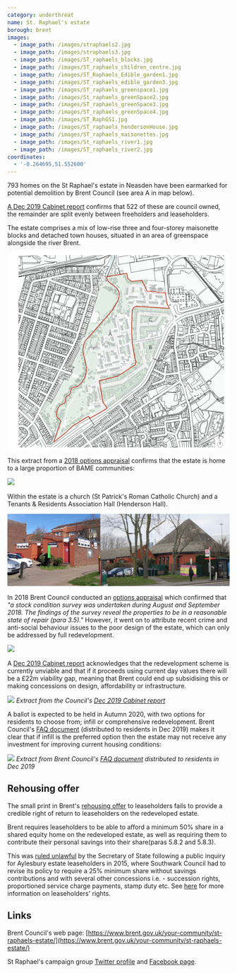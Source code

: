 ```yaml
---
category: underthreat
name: St. Raphael's estate
borough: brent
images:
  - image_path: /images/straphaels2.jpg
  - image_path: /images/straphaels3.jpg
  - image_path: /images/ST_raphaels_blocks.jpg
  - image_path: /images/ST_raphaels_children_centre.jpg
  - image_path: /images/ST_Raphaels_Edible_garden1.jpg
  - image_path: /images/ST_raphaels_edible_garden3.jpg
  - image_path: /images/ST_raphaels_greenspace1.jpg
  - image_path: /images/St_raphaels_greenSpace2.jpg
  - image_path: /images/ST_raphaels_greenSpace3.jpg
  - image_path: /images/ST_raphaels_greenSpace4.jpg
  - image_path: /images/ST_RaphGS1.jpg
  - image_path: /images/ST_raphaels_hendersonHouse.jpg
  - image_path: /images/ST_raphaels_maisonettes.jpg
  - image_path: /images/St_raphaels_river1.jpg
  - image_path: /images/ST_raphaels_river2.jpg
coordinates:
  - '-0.264695,51.552600'
---
```

793 homes on the St Raphael's estate in Neasden have been earmarked for potential demolition by Brent Council (see area A in map below). 

[A Dec 2019 Cabinet report](http://democracy.brent.gov.uk/documents/s92415/09.%20Cabinet%20Report_Future%20St%20Raphaels%20Masterplanning_Final%2026%2011%2019.pdf) confirms that 522 of these are council owned, the remainder are split evenly between freeholders and leaseholders.

The estate comprises a mix of low-rise three and four-storey maisonette blocks and detached town houses, situated in an area of greenspace alongside the river Brent. 

![](/images/raphaelboundary.png)

This extract from a [2018 options appraisal](http://democracy.brent.gov.uk/documents/s74722/07.%20St%20Raphaels%20Estate%20Cabinet%20Report.pdf) confirms that the estate is home to a large proportion of BAME communities:

![](/images/bame.png)

Within the estate is a church (St Patrick's Roman Catholic Church) and a Tenants & Residents Association Hall (Henderson Hall).

![](/images/stpatrick.jpg)

In 2018 Brent Council conducted an [options appraisal](http://democracy.brent.gov.uk/documents/s74722/07.%20St%20Raphaels%20Estate%20Cabinet%20Report.pdf) which confirmed that _"a stock condition survey was undertaken during August and September 2018. The findings of the survey reveal the properties to be in a reasonable state of repair (para 3.5)."_ However, it went on to attribute recent crime and anti-social behaviour issues to the poor design of the estate, which can only be addressed by full redevelopment. 

![](/images/raphaelcrime.png)

A [Dec 2019 Cabinet report](http://democracy.brent.gov.uk/documents/s92415/09.%20Cabinet%20Report_Future%20St%20Raphaels%20Masterplanning_Final%2026%2011%2019.pdf) acknowledges that the redevelopment scheme is currently unviable and that if it proceeds using current day values there will be a £22m viability gap, meaning that Brent could end up subsidising this or making concessions on design, affordability or infrastructure.

![](/images/viabilitygap.png)
*Extract from the Council's [Dec 2019 Cabinet report](http://democracy.brent.gov.uk/documents/s92415/09.%20Cabinet%20Report_Future%20St%20Raphaels%20Masterplanning_Final%2026%2011%2019.pdf)*

A ballot is expected to be held in Autumn 2020, with two options for residents to choose from; infill or comprehensive redevelopment. Brent Council's [FAQ document](/images/st-raphaels-faq.pdf) (distributed to residents in Dec 2019) makes it clear that if infill is the preferred option then the estate may not receive any investment for improving current housing conditions:  

![](/images/st-raphaels-faq.png)
*Extract from Brent Council's [FAQ document](/images/st-raphaels-faq.pdf) distributed to residents in Dec 2019*

## Rehousing offer
The small print in Brent's [rehousing offer](http://democracy.brent.gov.uk/documents/s60550/Improving%20the%20Housing%20Offer%20for%20Tenants%20and%20Leaseholders.pdf) to leaseholders fails to provide a credible right of return to leaseholders on the redeveloped estate.

Brent requires leaseholders to be able to afford a minimum 50% share in a shared equity home on the redeveloped estate, as well as requiring them to contribute their personal savings into their share(paras 5.8.2 and 5.8.3).

This was [ruled unlawful](https://www.insidehousing.co.uk/news/news/javid-rejects-aylesbury-cpo-bid-on-human-rights-grounds-48078) by the Secretary of State following a public inquiry for Aylesbury estate leaseholders in 2015, where Southwark Council had to revise its policy to require a 25% minimum share without savings contributions and with several other concessions i.e. - succession rights, proportioned service charge payments, stamp duty etc. See [here](https://regenwatch.github.io/guide/#leaseholders) for more information on leaseholders' rights.

## Links
Brent Council's web page: [https://www.brent.gov.uk/your-community/st-raphaels-estate/](https://www.brent.gov.uk/your-community/st-raphaels-estate/)

St Raphael's campaign group [Twitter profile](https://twitter.com/StRaphaelsest) and [Facebook page](https://www.facebook.com/groups/2678710982/).

